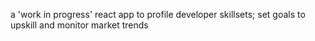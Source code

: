 a 'work in progress' react app to profile developer skillsets; set goals to upskill and monitor market trends